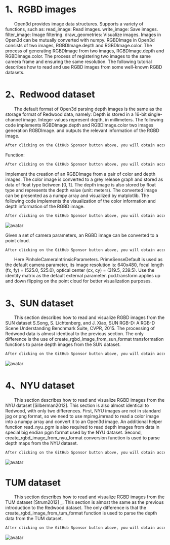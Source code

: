 #   1、RGBD images 

   Open3d provides image data structures. Supports a variety of functions, such as: read_image: Read images. write_image: Save images. filter_image: Image filtering. draw_geometries: Visualize images. Images in Open3d can be mutually converted with numpy. RGBDImage in Open3d consists of two images, RGBDImage.depth and RGBDImage.color. The process of generating RGBDImage from two images, RGBDImage.depth and RGBDImage.color. The process of registering two images to the same camera frame and ensuring the same resolution. The following tutorial describes how to read and use RGBD images from some well-known RGBD datasets. 

#  2、Redwood dataset 

   The default format of Open3d parsing depth images is the same as the storage format of Redwood data, namely: Depth is stored in a 16-bit single-channel image. Integer values represent depth, in millimeters. The following code implements RGBDImage.depth and RGBDImage.color two images generation RGBDImage. and outputs the relevant information of the RGBD image. 

  ```python  
After clicking on the GitHub Sponsor button above, you will obtain access permissions to my private code repository ( https://github.com/slowlon/my_code_bar ) to view this blog code. By searching the code number of this blog, you can find the code you need, code number is: 2024020309574452079
  ```  
 Function: 

  ```python  
After clicking on the GitHub Sponsor button above, you will obtain access permissions to my private code repository ( https://github.com/slowlon/my_code_bar ) to view this blog code. By searching the code number of this blog, you can find the code you need, code number is: 2024020309574452079
  ```  
 Implement the creation of an RGBDImage from a pair of color and depth images. The color image is converted to a grey release graph and stored as data of float type between [0, 1]. The depth image is also stored by float type and represents the depth value (unit: meters). The converted image can be presented as a numpy array and visualized by matplotlib. The following code implements the visualization of the color information and depth information of the RGBD image. 

  ```python  
After clicking on the GitHub Sponsor button above, you will obtain access permissions to my private code repository ( https://github.com/slowlon/my_code_bar ) to view this blog code. By searching the code number of this blog, you can find the code you need, code number is: 2024020309574452079
  ```  
 ![avatar]( 21d7fdbd9c7946dba8022f5563e76a3b.png) 

  Given a set of camera parameters, an RGBD image can be converted to a point cloud. 

  ```python  
After clicking on the GitHub Sponsor button above, you will obtain access permissions to my private code repository ( https://github.com/slowlon/my_code_bar ) to view this blog code. By searching the code number of this blog, you can find the code you need, code number is: 2024020309574452079
  ```  
   Here PinholeCameraIntrinsicParameters. PrimeSenseDefault is used as the default camera parameter, its image resolution is: 640x480, focal length (fx, fy) = (525.0, 525.0), optical center (cx, cy) = (319.5, 239.5). Use the identity matrix as the default external parameter. pcd.transform applies up and down flipping on the point cloud for better visualization purposes. 

#  3、SUN dataset 

   This section describes how to read and visualize RGBD images from the SUN dataset S.Song, S. Lichtenberg, and J. Xiao, SUN RGB-D: A RGB-D Scene Understanding Benchmark Suite, CVPR, 2015. The processing of Redwood data is almost identical to the previous section. The only difference is the use of create_rgbd_image_from_sun_format transformation functions to parse depth images from the SUN dataset. 

  ```python  
After clicking on the GitHub Sponsor button above, you will obtain access permissions to my private code repository ( https://github.com/slowlon/my_code_bar ) to view this blog code. By searching the code number of this blog, you can find the code you need, code number is: 2024020309574452079
  ```  
 ![avatar]( 98e69a4aedbe47cab04b0b0cc78887ec.png) 

#  4、NYU dataset 

   This section describes how to read and visualize RGBD images from the NYU dataset [Silberman2012]. This section is also almost identical to Redwood, with only two differences. First, NYU images are not in standard jpg or png format, so we need to use mpimg.imread to read a color image into a numpy array and convert it to an Open3d image. An additional helper function read_nyu_pgm is also required to read depth images from data in special big endian pgm format used by the NYU dataset. Second, create_rgbd_image_from_nyu_format conversion function is used to parse depth maps from the NYU dataset. 

  ```python  
After clicking on the GitHub Sponsor button above, you will obtain access permissions to my private code repository ( https://github.com/slowlon/my_code_bar ) to view this blog code. By searching the code number of this blog, you can find the code you need, code number is: 2024020309574452079
  ```  
 ![avatar]( e8e0e268cecb4f548552812074cfc763.png) 

#  TUM dataset 

   This section describes how to read and visualize RGBD images from the TUM dataset [Strum2012] _. This section is almost the same as the previous introduction to the Redwood dataset. The only difference is that the create_rgbd_image_from_tum_format function is used to parse the depth data from the TUM dataset. 

  ```python  
After clicking on the GitHub Sponsor button above, you will obtain access permissions to my private code repository ( https://github.com/slowlon/my_code_bar ) to view this blog code. By searching the code number of this blog, you can find the code you need, code number is: 2024020309574452079
  ```  
 ![avatar]( 30a616946c524fbb9819c95711b6c9eb.png) 

